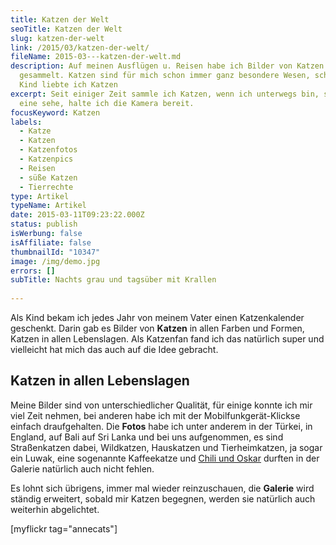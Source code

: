 ```yaml
---
title: Katzen der Welt
seoTitle: Katzen der Welt
slug: katzen-der-welt
link: /2015/03/katzen-der-welt/
fileName: 2015-03---katzen-der-welt.md
description: Auf meinen Ausflügen u. Reisen habe ich Bilder von Katzen
  gesammelt. Katzen sind für mich schon immer ganz besondere Wesen, schon als
  Kind liebte ich Katzen
excerpt: Seit einiger Zeit sammle ich Katzen, wenn ich unterwegs bin, sobald ich
  eine sehe, halte ich die Kamera bereit.
focusKeyword: Katzen
labels:
  - Katze
  - Katzen
  - Katzenfotos
  - Katzenpics
  - Reisen
  - süße Katzen
  - Tierrechte
type: Artikel
typeName: Artikel
date: 2015-03-11T09:23:22.000Z
status: publish
isWerbung: false
isAffiliate: false
thumbnailId: "10347"
image: /img/demo.jpg
errors: []
subTitle: Nachts grau und tagsüber mit Krallen
  
---
```


Als Kind bekam ich jedes Jahr von meinem Vater einen Katzenkalender geschenkt.
Darin gab es Bilder von **Katzen** in allen Farben und Formen, Katzen in allen
Lebenslagen. Als Katzenfan fand ich das natürlich super und vielleicht hat mich
das auch auf die Idee gebracht.

## Katzen in allen Lebenslagen

Meine Bilder sind von unterschiedlicher Qualität, für einige konnte ich mir viel
Zeit nehmen, bei anderen habe ich mit der Mobilfunkgerät-Klickse einfach
draufgehalten. Die **Fotos** habe ich unter anderem in der Türkei, in England,
auf Bali auf Sri Lanka und bei uns aufgenommen, es sind Straßenkatzen dabei,
Wildkatzen, Hauskatzen und Tierheimkatzen, ja sogar ein Luwak, eine sogenannte
Kaffeekatze und
[Chili und Oskar](http://cardamonchai.aithir.de/2012/08/ode-an-den-kater/)
durften in der Galerie natürlich auch nicht fehlen.

Es lohnt sich übrigens, immer mal wieder reinzuschauen, die **Galerie** wird
ständig erweitert, sobald mir Katzen begegnen, werden sie natürlich auch
weiterhin abgelichtet.

[myflickr tag="annecats"]

  